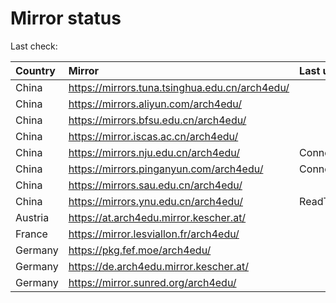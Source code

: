 <script src="./time.js"></script>
# Mirror status
Last check: <script type="text/javascript">localize(1675302228.1304438);</script>

|Country|Mirror|Last update|
|:------|:-----|:----------|
|China|https://mirrors.tuna.tsinghua.edu.cn/arch4edu/|<script type="text/javascript">localize(1675276539);</script>|
|China|https://mirrors.aliyun.com/arch4edu/|<script type="text/javascript">localize(1675233361);</script>|
|China|https://mirrors.bfsu.edu.cn/arch4edu/|<script type="text/javascript">localize(1675276539);</script>|
|China|https://mirror.iscas.ac.cn/arch4edu/|<script type="text/javascript">localize(1675276539);</script>|
|China|https://mirrors.nju.edu.cn/arch4edu/|ConnectTimeout|
|China|https://mirrors.pinganyun.com/arch4edu/|ConnectionError|
|China|https://mirrors.sau.edu.cn/arch4edu/|<script type="text/javascript">localize(1673850842);</script>|
|China|https://mirrors.ynu.edu.cn/arch4edu/|ReadTimeout|
|Austria|https://at.arch4edu.mirror.kescher.at/|<script type="text/javascript">localize(1675276539);</script>|
|France|https://mirror.lesviallon.fr/arch4edu/|<script type="text/javascript">localize(1674153500);</script>|
|Germany|https://pkg.fef.moe/arch4edu/|<script type="text/javascript">localize(1675276539);</script>|
|Germany|https://de.arch4edu.mirror.kescher.at/|<script type="text/javascript">localize(1675276539);</script>|
|Germany|https://mirror.sunred.org/arch4edu/|<script type="text/javascript">localize(1675276539);</script>|

<script src="./tablefilter/tablefilter.js"></script>
<script src="./table.js"></script>